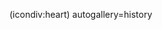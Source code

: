<!--
Title: About
Description: About Jacob Moen.
Keywords: Jacob, Moen, Jacob Moen, jacmoe
ogimage: newsiteimage.jpg
Date: 2013/01/01 03:43:00
Updated: 2014/01/26 03:23
Layout: about
-->
(icondiv:heart)
autogallery=history
